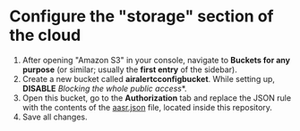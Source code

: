 # Configure the "storage" section of the cloud

1. After opening "Amazon S3" in your console, navigate to **Buckets for any purpose** (or similar; usually the **first entry** of the sidebar).
2. Create a new bucket called **airalertcconfigbucket**. While setting up, **DISABLE** *Blocking the whole public access**.
3. Open this bucket, go to the **Authorization** tab and replace the JSON rule with the contents of the [aasr.json](aasr.json) file, located inside this repository.
4. Save all changes.
